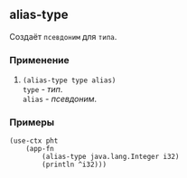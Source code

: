 ## alias-type
Создаёт `псевдоним` для `типа`.

### Применение

1. `(alias-type type alias)`<br>
`type` - _тип_.<br>
`alias` - _псевдоним_.

### Примеры

```pihta
(use-ctx pht
    (app-fn
        (alias-type java.lang.Integer i32)
        (println ^i32)))
```

